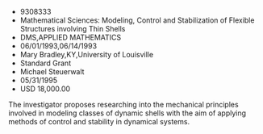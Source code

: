 
* 9308333
* Mathematical Sciences: Modeling, Control and Stabilization of Flexible Structures involving Thin Shells
* DMS,APPLIED MATHEMATICS
* 06/01/1993,06/14/1993
* Mary Bradley,KY,University of Louisville
* Standard Grant
* Michael Steuerwalt
* 05/31/1995
* USD 18,000.00

The investigator proposes researching into the mechanical principles involved
in modeling classes of dynamic shells with the aim of applying methods of
control and stability in dynamical systems.
